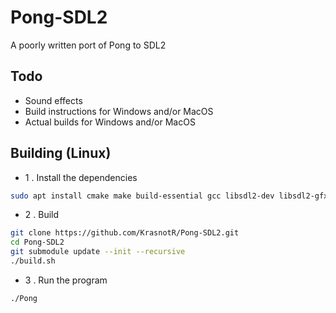 # Pong-SDL2
A poorly written port of Pong to SDL2

## Todo
* Sound effects
* Build instructions for Windows and/or MacOS
* Actual builds for Windows and/or MacOS

## Building (Linux)
* 1 . Install the dependencies
```bash
sudo apt install cmake make build-essential gcc libsdl2-dev libsdl2-gfx-dev
```
* 2 . Build
```bash
git clone https://github.com/KrasnotR/Pong-SDL2.git
cd Pong-SDL2
git submodule update --init --recursive
./build.sh
```
* 3 . Run the program
```bash
./Pong
```
